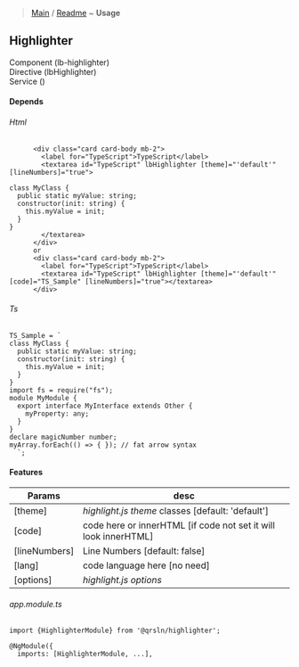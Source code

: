 > [Main](../readme.desc.md) / [Readme](readme.md) ~ **Usage**

## Highlighter
Component (lb-highlighter)  
Directive (lbHighlighter)  
Service ()  

#### Depends

###### Html
```
      <div class="card card-body mb-2">
        <label for="TypeScript">TypeScript</label>
        <textarea id="TypeScript" lbHighlighter [theme]="'default'" [lineNumbers]="true">

class MyClass {
  public static myValue: string;
  constructor(init: string) {
    this.myValue = init;
  }
}  
        </textarea>
      </div>
      or
      <div class="card card-body mb-2">
        <label for="TypeScript">TypeScript</label>
        <textarea id="TypeScript" lbHighlighter [theme]="'default'" [code]="TS_Sample" [lineNumbers]="true"></textarea>
      </div>
```

###### Ts
```
TS_Sample = `
class MyClass {
  public static myValue: string;
  constructor(init: string) {
    this.myValue = init;
  }
}
import fs = require("fs");
module MyModule {
  export interface MyInterface extends Other {
    myProperty: any;
  }
}
declare magicNumber number;
myArray.forEach(() => { }); // fat arrow syntax
  `;
```  

#### Features
Params | desc
 --- | ---  
[theme] | _highlight.js theme_ classes [default: 'default']
[code] | code here or innerHTML [if code not set it will look innerHTML]
[lineNumbers] | Line Numbers [default: false]
[lang] | code language here [no need]
[options] | _highlight.js options_

###### app.module.ts
```
import {HighlighterModule} from '@qrsln/highlighter';

@NgModule({
  imports: [HighlighterModule, ...],

```  
